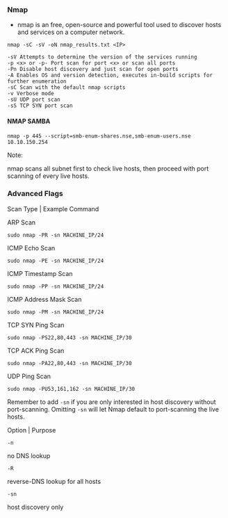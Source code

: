 ### Nmap

- nmap is an free, open-source and powerful tool used to discover hosts and services on a computer network.

```
nmap -sC -sV -oN nmap_results.txt <IP>
```

```
-sV Attempts to determine the version of the services running
-p <x> or -p- Port scan for port <x> or scan all ports
-Pn Disable host discovery and just scan for open ports
-A Enables OS and version detection, executes in-build scripts for further enumeration 
-sC Scan with the default nmap scripts
-v Verbose mode
-sU UDP port scan
-sS TCP SYN port scan
```

#### NMAP SAMBA

`nmap -p 445 --script=smb-enum-shares.nse,smb-enum-users.nse 10.10.150.254`

Note:

nmap scans all subnet first to check live hosts, then proceed with port scanning of every live hosts.



### Advanced Flags

Scan Type | Example Command

ARP Scan

`sudo nmap -PR -sn MACHINE_IP/24`

ICMP Echo Scan

`sudo nmap -PE -sn MACHINE_IP/24`

ICMP Timestamp Scan

`sudo nmap -PP -sn MACHINE_IP/24`

ICMP Address Mask Scan

`sudo nmap -PM -sn MACHINE_IP/24`

TCP SYN Ping Scan

`sudo nmap -PS22,80,443 -sn MACHINE_IP/30`

TCP ACK Ping Scan

`sudo nmap -PA22,80,443 -sn MACHINE_IP/30`

UDP Ping Scan

`sudo nmap -PU53,161,162 -sn MACHINE_IP/30`


Remember to add `-sn` if you are only interested in host discovery without port-scanning. Omitting `-sn` will let Nmap default to port-scanning the live hosts.

Option | Purpose

`-n`

no DNS lookup

`-R`

reverse-DNS lookup for all hosts

`-sn`

host discovery only